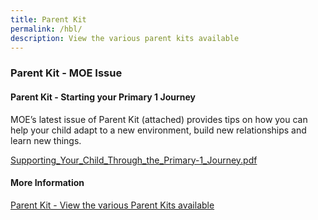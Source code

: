 ```yaml
---
title: Parent Kit
permalink: /hbl/
description: View the various parent kits available
---
```

### **Parent Kit - MOE Issue**
#### **Parent Kit - Starting your Primary 1 Journey**
MOE’s latest issue of Parent Kit (attached) provides tips on how you can help your child adapt to a new environment, build new relationships and learn new things.


[Supporting_Your_Child_Through_the_Primary-1_Journey.pdf](/files/Supporting_Your_Child_Through_the_Primary-1_Journey.pdf)



#### **More Information**
[Parent Kit - View the various Parent Kits available](https://www.moe.gov.sg/parentkit#3)